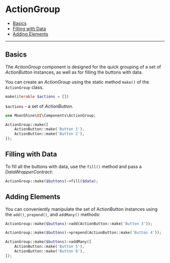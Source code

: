 # ActionGroup

- [Basics](#basics)
- [Filling with Data](#fill)
- [Adding Elements](#add)

---

<a name="basics"></a>
## Basics

The *ActionGroup* component is designed for the quick grouping of a set of *ActionButton* instances, as well as for filling the buttons with data.

You can create an *ActionGroup* using the static method `make()` of the `ActionGroup` class.

```php
make(iterable $actions = [])
```

`$actions` - a set of *ActionButton*.

```php
use MoonShine\UI\Components\ActionGroup;

ActionGroup::make([
    ActionButton::make('Button 1'),
    ActionButton::make('Button 2'),
]);
```

<a name="fill"></a>
## Filling with Data

To fill all the buttons with data, use the `fill()` method and pass a *DataWrapperContract*:

```php
ActionGroup::make($buttons)->fill($data);
```

<a name="add"></a>
## Adding Elements

You can conveniently manipulate the set of ActionButton instances using the `add()`, `prepend()`, and `addMany()` methods:

```php
ActionGroup::make($buttons)->add(ActionButton::make('Button 3'));
```

```php
ActionGroup::make($buttons)->prepend(ActionButton::make('Button 4'));
```

```php
ActionGroup::make($buttons)->addMany([
    ActionButton::make('Button 5'),
    ActionButton::make('Button 6'),
]);
```